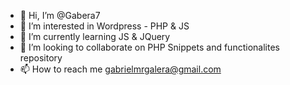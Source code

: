 - 👋 Hi, I’m @Gabera7
- 👀 I’m interested in Wordpress - PHP & JS 
- 🌱 I’m currently learning JS & JQuery 
- 💞️ I’m looking to collaborate on PHP Snippets and functionalites repository  
- 📫 How to reach me gabrielmrgalera@gmail.com

<!---
Gabera7/Gabera7 is a ✨ special ✨ repository because its `README.md` (this file) appears on your GitHub profile.
You can click the Preview link to take a look at your changes.
--->
